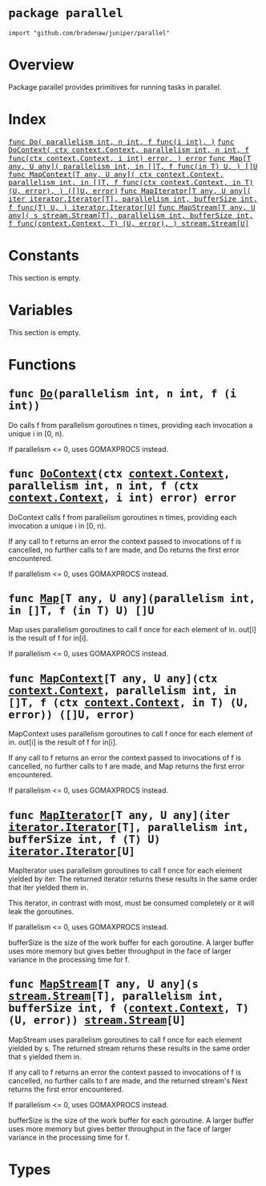 # `package parallel`

```
import "github.com/bradenaw/juniper/parallel"
```

# Overview

Package parallel provides primitives for running tasks in parallel.


# Index

<samp><a href="#Do">func Do(
	parallelism int,
	n int,
	f func(i int),
)</a></samp>
<samp><a href="#DoContext">func DoContext(
	ctx context.Context,
	parallelism int,
	n int,
	f func(ctx context.Context, i int) error,
) error</a></samp>
<samp><a href="#Map">func Map[T any, U any](
	parallelism int,
	in []T,
	f func(in T) U,
) []U</a></samp>
<samp><a href="#MapContext">func MapContext[T any, U any](
	ctx context.Context,
	parallelism int,
	in []T,
	f func(ctx context.Context, in T) (U, error),
) ([]U, error)</a></samp>
<samp><a href="#MapIterator">func MapIterator[T any, U any](
	iter iterator.Iterator[T],
	parallelism int,
	bufferSize int,
	f func(T) U,
) iterator.Iterator[U]</a></samp>
<samp><a href="#MapStream">func MapStream[T any, U any](
	s stream.Stream[T],
	parallelism int,
	bufferSize int,
	f func(context.Context, T) (U, error),
) stream.Stream[U]</a></samp>

# Constants

This section is empty.

# Variables

This section is empty.

# Functions

<h2><a id="Do"></a><samp>func <a href="#Do">Do</a>(parallelism int, n int, f (i int))</samp></h2>

Do calls f from parallelism goroutines n times, providing each invocation a unique i in [0, n).

If parallelism <= 0, uses GOMAXPROCS instead.


<h2><a id="DoContext"></a><samp>func <a href="#DoContext">DoContext</a>(ctx <a href="https://pkg.go.dev/context#Context">context.Context</a>, parallelism int, n int, f (ctx <a href="https://pkg.go.dev/context#Context">context.Context</a>, i int) error) error</samp></h2>

DoContext calls f from parallelism goroutines n times, providing each invocation a unique i in
[0, n).

If any call to f returns an error the context passed to invocations of f is cancelled, no further
calls to f are made, and Do returns the first error encountered.

If parallelism <= 0, uses GOMAXPROCS instead.


<h2><a id="Map"></a><samp>func <a href="#Map">Map</a>[T any, U any](parallelism int, in []T, f (in T) U) []U</samp></h2>

Map uses parallelism goroutines to call f once for each element of in. out[i] is the
result of f for in[i].

If parallelism <= 0, uses GOMAXPROCS instead.


<h2><a id="MapContext"></a><samp>func <a href="#MapContext">MapContext</a>[T any, U any](ctx <a href="https://pkg.go.dev/context#Context">context.Context</a>, parallelism int, in []T, f (ctx <a href="https://pkg.go.dev/context#Context">context.Context</a>, in T) (U, error)) ([]U, error)</samp></h2>

MapContext uses parallelism goroutines to call f once for each element of in. out[i] is the
result of f for in[i].

If any call to f returns an error the context passed to invocations of f is cancelled, no further
calls to f are made, and Map returns the first error encountered.

If parallelism <= 0, uses GOMAXPROCS instead.


<h2><a id="MapIterator"></a><samp>func <a href="#MapIterator">MapIterator</a>[T any, U any](iter <a href="./iterator.md#Iterator">iterator.Iterator</a>[T], parallelism int, bufferSize int, f (T) U) <a href="./iterator.md#Iterator">iterator.Iterator</a>[U]</samp></h2>

MapIterator uses parallelism goroutines to call f once for each element yielded by iter. The
returned iterator returns these results in the same order that iter yielded them in.

This iterator, in contrast with most, must be consumed completely or it will leak the goroutines.

If parallelism <= 0, uses GOMAXPROCS instead.

bufferSize is the size of the work buffer for each goroutine. A larger buffer uses more memory
but gives better throughput in the face of larger variance in the processing time for f.


<h2><a id="MapStream"></a><samp>func <a href="#MapStream">MapStream</a>[T any, U any](s <a href="./stream.md#Stream">stream.Stream</a>[T], parallelism int, bufferSize int, f (<a href="https://pkg.go.dev/context#Context">context.Context</a>, T) (U, error)) <a href="./stream.md#Stream">stream.Stream</a>[U]</samp></h2>

MapStream uses parallelism goroutines to call f once for each element yielded by s. The returned
stream returns these results in the same order that s yielded them in.

If any call to f returns an error the context passed to invocations of f is cancelled, no further
calls to f are made, and the returned stream's Next returns the first error encountered.

If parallelism <= 0, uses GOMAXPROCS instead.

bufferSize is the size of the work buffer for each goroutine. A larger buffer uses more memory
but gives better throughput in the face of larger variance in the processing time for f.


# Types

